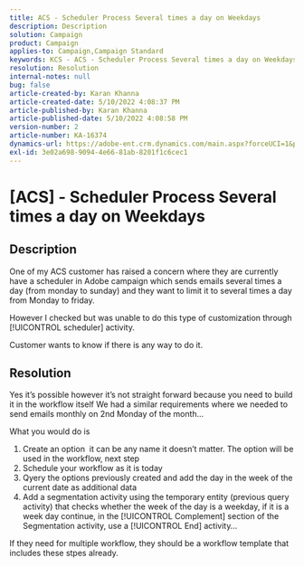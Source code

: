 ```yaml
---
title: ACS - Scheduler Process Several times a day on Weekdays
description: Description
solution: Campaign
product: Campaign
applies-to: Campaign,Campaign Standard
keywords: KCS - ACS - Scheduler Process Several times a day on Weekdays
resolution: Resolution
internal-notes: null
bug: false
article-created-by: Karan Khanna
article-created-date: 5/10/2022 4:08:37 PM
article-published-by: Karan Khanna
article-published-date: 5/10/2022 4:08:58 PM
version-number: 2
article-number: KA-16374
dynamics-url: https://adobe-ent.crm.dynamics.com/main.aspx?forceUCI=1&pagetype=entityrecord&etn=knowledgearticle&id=e4266a6e-7bd0-ec11-a7b5-00224809c556
exl-id: 3e02a698-9094-4e66-81ab-8201f1c6cec1
---
```

# [ACS] - Scheduler Process Several times a day on Weekdays

## Description


One of my ACS customer has raised a concern where they are currently have a scheduler in Adobe campaign which sends emails several times a day (from monday to sunday) and they want to limit it to several times a day from Monday to friday.

However I checked but was unable to do this type of customization through [!UICONTROL scheduler] activity.

Customer wants to know if there is any way to do it.


## Resolution


Yes it’s possible however it’s not straight forward because you need to build it in the workflow itself We had a similar requirements where we needed to send emails monthly on 2nd Monday of the month…

What you would do is

1. Create an option  it can be any name it doesn’t matter. The option will be used in the workflow, next step
2. Schedule your workflow as it is today
3. Qyery the options previously created and add the day in the week of the current date as additional data
4. Add a segmentation activity using the temporary entity (previous query activity) that checks whether the week of the day is a weekday, if it is a week day continue, in the [!UICONTROL Complement] section of the Segmentation activity, use a [!UICONTROL End] activity…




If they need for multiple workflow, they should be a workflow template that includes these stpes already.
